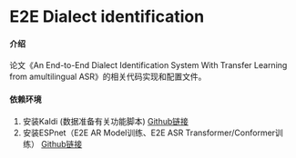 # E2E Dialect identification 


#### 介绍

论文《An End-to-End Dialect Identification System With Transfer Learning from amultilingual ASR》的相关代码实现和配置文件。

#### 依赖环境

1.  安装Kaldi (数据准备有关功能脚本) 
    [Github链接](https://github.com/kaldi-asr/kaldi)
2.  安装ESPnet（E2E AR Model训练、E2E ASR Transformer/Conformer训练）
    [Github链接](https://github.com/espnet/espnet)

